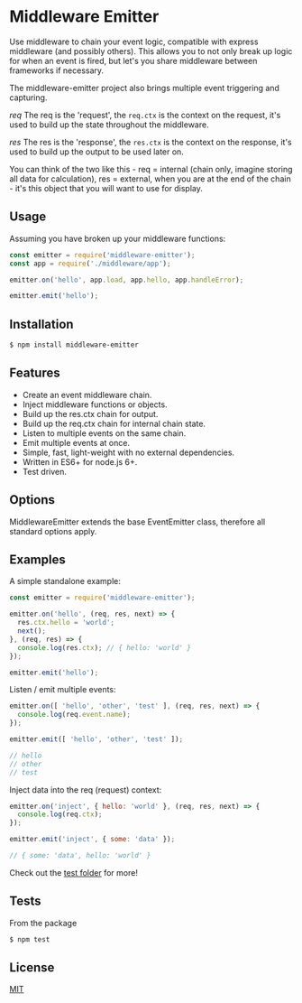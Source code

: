 # Middleware Emitter

  Use middleware to chain your event logic, compatible with express middleware (and possibly others).  This allows you to not only break up logic for when an event is fired, but let's you share middleware between frameworks if necessary.

  The middleware-emitter project also brings multiple event triggering and capturing.

  _req_ The req is the 'request', the `req.ctx` is the context on the request, it's used to build up the state throughout the middleware.

  _res_ The res is the 'response', the `res.ctx` is the context on the response, it's used to build up the output to be used later on.

  You can think of the two like this - req = internal (chain only, imagine storing all data for calculation), res = external, when you are at the end of the chain - it's this object that you will want to use for display.

## Usage

Assuming you have broken up your middleware functions:

```js
const emitter = require('middleware-emitter');
const app = require('./middleware/app');

emitter.on('hello', app.load, app.hello, app.handleError);

emitter.emit('hello');
```

## Installation

```bash
$ npm install middleware-emitter
```

## Features

  * Create an event middleware chain.
  * Inject middleware functions or objects.
  * Build up the res.ctx chain for output.
  * Build up the req.ctx chain for internal chain state.
  * Listen to multiple events on the same chain.
  * Emit multiple events at once.
  * Simple, fast, light-weight with no external dependencies.
  * Written in ES6+ for node.js 6+.
  * Test driven.

## Options

  MiddlewareEmitter extends the base EventEmitter class, therefore all standard options apply.

## Examples

A simple standalone example:

```js
const emitter = require('middleware-emitter');

emitter.on('hello', (req, res, next) => {
  res.ctx.hello = 'world';
  next();
}, (req, res) => {
  console.log(res.ctx); // { hello: 'world' }
});

emitter.emit('hello');
```

Listen / emit multiple events:

```js
emitter.on([ 'hello', 'other', 'test' ], (req, res, next) => {
  console.log(req.event.name);
});

emitter.emit([ 'hello', 'other', 'test' ]);

// hello
// other
// test
```

Inject data into the req (request) context:

```js
emitter.on('inject', { hello: 'world' }, (req, res, next) => {
  console.log(req.ctx);
});

emitter.emit('inject', { some: 'data' });

// { some: 'data', hello: 'world' }
```

Check out the [test folder](test) for more!

## Tests

  From the package 

  ```bash
  $ npm test
  ```

## License

  [MIT](LICENSE)